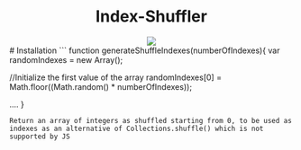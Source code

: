 <center>
  <h1>Index-Shuffler</h1>
  <a href="http://javascript.com"><img src="https://www.javascript.com/images/pages/shared/logo.svg"></a>
</center>
# Installation
```
function generateShuffleIndexes(numberOfIndexes){
	var randomIndexes = new Array();

//Initialize the first value of the array
randomIndexes[0] = Math.floor((Math.random() * numberOfIndexes));

....
}
```
Return an array of integers as shuffled starting from 0, to be used as indexes as an alternative of Collections.shuffle() which is not supported by JS
